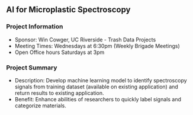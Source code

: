 ## AI for Microplastic Spectroscopy

### Project Information
* Sponsor: Win Cowger, UC Riverside - Trash Data Projects
* Meeting Times: Wednesdays at 6:30pm (Weekly Brigade Meetings)
* Open Office hours Saturdays at 3pm

### Project Summary
* Description: Develop machine learning model to identify spectroscopy signals from training dataset (available on existing application) and return results to existing application.
* Benefit: Enhance abilities of researchers to quickly label signals and categorize materials.
